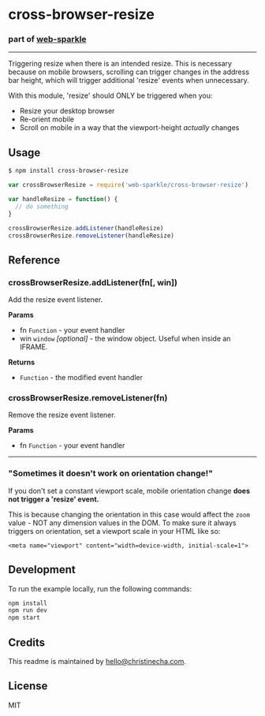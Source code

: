 # cross-browser-resize
### part of [web-sparkle](https://github.com/christinecha/web-sparkle)

---

Triggering resize when there is an intended resize. This is necessary because on mobile browsers, scrolling can trigger changes in the address bar height, which will trigger additional 'resize' events when unnecessary.

With this module, 'resize' should ONLY be triggered when you:

- Resize your desktop browser
- Re-orient mobile
- Scroll on mobile in a way that the viewport-height *actually* changes

## Usage

````sh
$ npm install cross-browser-resize
````

````js
var crossBrowserResize = require('web-sparkle/cross-browser-resize')

var handleResize = function() {
  // do something
}

crossBrowserResize.addListener(handleResize)
crossBrowserResize.removeListener(handleResize)
````

## Reference

### crossBrowserResize.addListener(fn[, win])
Add the resize event listener.

**Params**

- fn `Function` - your event handler
- win `window` _[optional]_ - the window object. Useful when inside an IFRAME.

**Returns**

- `Function` - the modified event handler

### crossBrowserResize.removeListener(fn)
Remove the resize event listener.

**Params**

- fn `Function` - your event handler

---

### "Sometimes it doesn't work on orientation change!"

If you don't set a constant viewport scale, mobile orientation change **does not trigger a 'resize' event.**

This is because changing the orientation in this case would affect the `zoom` value - NOT any dimension
values in the DOM. To make sure it always triggers on orientation, set a viewport scale in your HTML like so:

```
<meta name="viewport" content="width=device-width, initial-scale=1">
```

## Development
To run the example locally, run the following commands:

```sh
npm install
npm run dev
npm start
```

## Credits
This readme is maintained by [hello@christinecha.com](mailto:hello@christinecha.com).


## License
MIT
